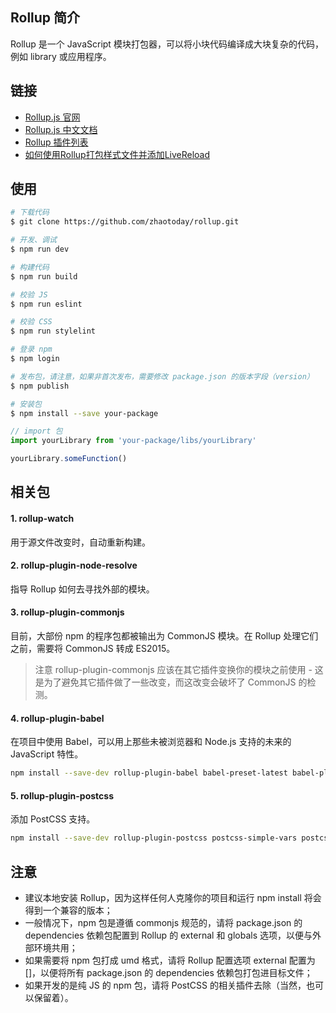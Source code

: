## Rollup 简介
Rollup 是一个 JavaScript 模块打包器，可以将小块代码编译成大块复杂的代码，例如 library 或应用程序。

## 链接
- [Rollup.js 官网](http://rollup.org/)
- [Rollup.js 中文文档](https://rollup.bootcss.com/)
- [Rollup 插件列表](https://github.com/rollup/rollup/wiki/Plugins)
- [如何使用Rollup打包样式文件并添加LiveReload](http://www.w3cplus.com/javascript/learn-rollup-css.html)

## 使用
```bash
# 下载代码
$ git clone https://github.com/zhaotoday/rollup.git

# 开发、调试
$ npm run dev

# 构建代码
$ npm run build

# 校验 JS
$ npm run eslint

# 校验 CSS
$ npm run stylelint

# 登录 npm
$ npm login

# 发布包，请注意，如果非首次发布，需要修改 package.json 的版本字段（version）
$ npm publish

# 安装包
$ npm install --save your-package
```
```js
// import 包
import yourLibrary from 'your-package/libs/yourLibrary'

yourLibrary.someFunction()
```

## 相关包
#### 1. rollup-watch
用于源文件改变时，自动重新构建。

#### 2. rollup-plugin-node-resolve
指导 Rollup 如何去寻找外部的模块。

#### 3. rollup-plugin-commonjs
目前，大部份 npm 的程序包都被输出为 CommonJS 模块。在 Rollup 处理它们之前，需要将 CommonJS 转成 ES2015。
> 注意 rollup-plugin-commonjs 应该在其它插件变换你的模块之前使用 - 这是为了避免其它插件做了一些改变，而这改变会破坏了 CommonJS 的检测。

#### 4. rollup-plugin-babel
在项目中使用 Babel，可以用上那些未被浏览器和 Node.js 支持的未来的 JavaScript 特性。
```bash
npm install --save-dev rollup-plugin-babel babel-preset-latest babel-plugin-external-helpers
```

#### 5. rollup-plugin-postcss
添加 PostCSS 支持。
```bash
npm install --save-dev rollup-plugin-postcss postcss-simple-vars postcss-nested postcss-cssnext cssnano
```

## 注意
- 建议本地安装 Rollup，因为这样任何人克隆你的项目和运行 npm install 将会得到一个兼容的版本；
- 一般情况下，npm 包是遵循 commonjs 规范的，请将 package.json 的 dependencies 依赖包配置到 Rollup 的 external 和 globals 选项，以便与外部环境共用；
- 如果需要将 npm 包打成 umd 格式，请将 Rollup 配置选项 external 配置为 []，以便将所有 package.json 的 dependencies 依赖包打包进目标文件；
- 如果开发的是纯 JS 的 npm 包，请将 PostCSS 的相关插件去除（当然，也可以保留着）。